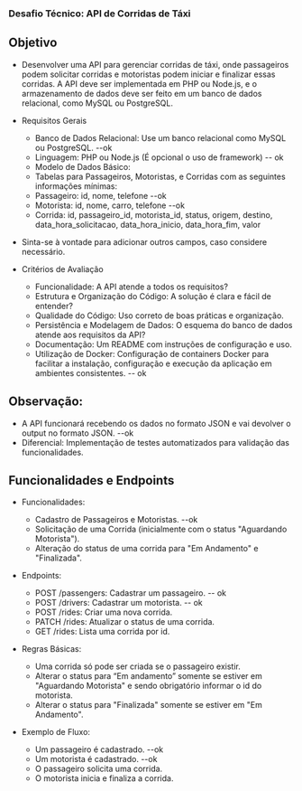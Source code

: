 ### Desafio Técnico: API de Corridas de Táxi

## Objetivo

 - Desenvolver uma API para gerenciar corridas de táxi, onde passageiros podem solicitar corridas e motoristas podem iniciar e finalizar essas corridas. A API deve ser implementada em PHP ou Node.js, e o armazenamento de dados deve ser feito em um banco de dados relacional, como MySQL ou PostgreSQL.

 - Requisitos Gerais
    - Banco de Dados Relacional: Use um banco relacional como MySQL ou PostgreSQL. --ok
    - Linguagem: PHP ou Node.js (É opcional o uso de framework) -- ok
    - Modelo de Dados Básico:
    - Tabelas para Passageiros, Motoristas, e Corridas com as seguintes informações mínimas:
    - Passageiro: id, nome, telefone --ok
    - Motorista: id, nome, carro, telefone --ok
    - Corrida: id, passageiro_id, motorista_id, status, origem, destino, data_hora_solicitacao, data_hora_inicio, data_hora_fim, valor
 - Sinta-se à vontade para adicionar outros campos, caso considere necessário.

 - Critérios de Avaliação
    - Funcionalidade: A API atende a todos os requisitos?
    - Estrutura e Organização do Código: A solução é clara e fácil de entender?
    - Qualidade do Código: Uso correto de boas práticas e organização.
    - Persistência e Modelagem de Dados: O esquema do banco de dados atende aos requisitos da API?
    - Documentação: Um README com instruções de configuração e uso.
    - Utilização de Docker: Configuração de containers Docker para facilitar a instalação, configuração e execução da aplicação em ambientes consistentes. -- ok


## Observação:
 - A API funcionará recebendo os dados no formato JSON e vai devolver o output no formato JSON. --ok
 - Diferencial: Implementação de testes automatizados para validação das funcionalidades.



## Funcionalidades e Endpoints
 - Funcionalidades:
    - Cadastro de Passageiros e Motoristas. --ok 
    - Solicitação de uma Corrida (inicialmente com o status "Aguardando Motorista").
    - Alteração do status de uma corrida para "Em Andamento" e "Finalizada".

 - Endpoints:
    - POST /passengers: Cadastrar um passageiro. -- ok
    - POST /drivers: Cadastrar um motorista. -- ok
    - POST /rides: Criar uma nova corrida.
    - PATCH /rides: Atualizar o status de uma corrida.
    - GET /rides: Lista uma corrida por id.

 - Regras Básicas:
    - Uma corrida só pode ser criada se o passageiro existir.
    - Alterar o status para “Em andamento” somente se estiver em  "Aguardando Motorista" e sendo obrigatório informar o id do motorista.
    - Alterar o status para "Finalizada" somente se estiver em "Em Andamento".

- Exemplo de Fluxo:
    - Um passageiro é cadastrado. --ok
    - Um motorista é cadastrado. --ok
    - O passageiro solicita uma corrida.
    - O motorista inicia e finaliza a corrida.
